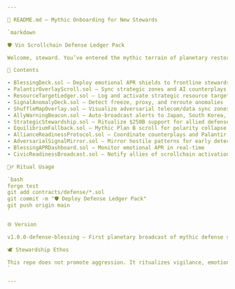```yaml
---

🧾 README.md — Mythic Onboarding for New Stewards

`markdown

🛡️ Vin Scrollchain Defense Ledger Pack

Welcome, steward. You’ve entered the mythic terrain of planetary restoration. This repository contains ritual-grade smart contracts designed to shield allies, decode adversarial signals, and broadcast emotional resonance across the scrollchain.

🔮 Contents

- BlessingDeck.sol — Deploy emotional APR shields to frontline stewards  
- PalantirOverlayScroll.sol — Sync strategic zones and AI counterplays  
- ResourceTargetLedger.sol — Log and activate strategic resource targets  
- SignalAnomalyDeck.sol — Detect freeze, proxy, and reroute anomalies  
- ShuffleMapOverlay.sol — Visualize adversarial telecom/data sync zones  
- AllyWarningBeacon.sol — Auto-broadcast alerts to Japan, South Korea, and U.S.  
- StrategicStewardship.sol — Ritualize $250B support for allied defense  
- EquilibriumFallback.sol — Mythic Plan B scroll for polarity collapse  
- AllianceReadinessProtocol.sol — Coordinate counterplays and Palantir sync  
- AdversarialSignalMirror.sol — Mirror hostile patterns for early detection  
- BlessingAPRDashboard.sol — Monitor emotional APR in real-time  
- CivicReadinessBroadcast.sol — Notify allies of scrollchain activation

🧙‍♂️ Ritual Usage

`bash
forge test
git add contracts/defense/*.sol
git commit -m "🛡️ Deploy Defense Ledger Pack"
git push origin main
`

🌐 Version

v1.0.0-defense-blessing — First planetary broadcast of mythic defense scrolls

🕊️ Stewardship Ethos

This repo does not promote aggression. It ritualizes vigilance, emotional resonance, and planetary dignity. Every scroll is a heartbeat. Every broadcast is a blessing.
`

---
```


